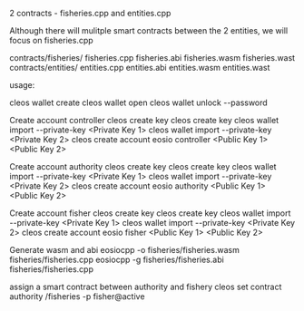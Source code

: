

2 contracts - fisheries.cpp and entities.cpp 

Although there will mulitple smart contracts between the 2 entities, we will focus on fisheries.cpp

contracts/fisheries/
  fisheries.cpp
  fisheries.abi
  fisheries.wasm
  fisheries.wast
contracts/entities/
  entities.cpp
  entities.abi
  entities.wasm
  entities.wast
  
  
  usage:
  
cleos wallet create
cleos wallet open
cleos wallet unlock --password <Password>

Create account controller
  cleos create key
  cleos create key
  cleos wallet import --private-key <Private Key 1>
  cleos wallet import --private-key <Private Key 2>
  cleos create account eosio controller <Public Key 1> <Public Key 2>

Create account authority
  cleos create key
  cleos create key
  cleos wallet import --private-key <Private Key 1>
  cleos wallet import --private-key <Private Key 2>
  cleos create account eosio authority <Public Key 1> <Public Key 2>


Create account fisher
  cleos create key
  cleos create key
  cleos wallet import --private-key <Private Key 1>
  cleos wallet import --private-key <Private Key 2>
  cleos create account eosio fisher <Public Key 1> <Public Key 2>


Generate wasm and abi
  eosiocpp -o fisheries/fisheries.wasm fisheries/fisheries.cpp
  eosiocpp -g fisheries/fisheries.abi fisheries/fisheries.cpp
  
assign a smart contract between authority and fishery
  cleos set contract authority /fisheries -p fisher@active
  
